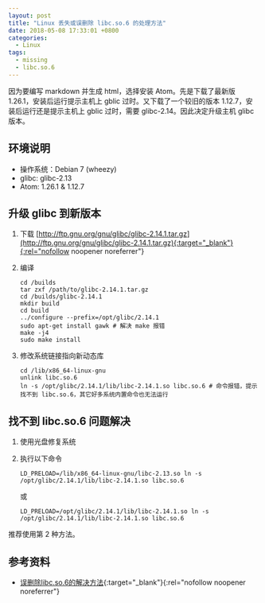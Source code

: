 ```yaml
---
layout: post
title: "Linux 丢失或误删除 libc.so.6 的处理方法"
date: 2018-05-08 17:33:01 +0800
categories:
  - Linux
tags:
  - missing
  - libc.so.6
---
```


因为要编写 markdown 并生成 html，选择安装 Atom。先是下载了最新版 1.26.1，安装后运行提示主机上 gblic 过时。又下载了一个较旧的版本 1.12.7，安装后运行还是提示主机上 gblic 过时，需要 glibc-2.14。因此决定升级主机 glibc 版本。

<!-- more -->

## 环境说明

* 操作系统：Debian 7 (wheezy)
* glibc: glibc-2.13
* Atom: 1.26.1 & 1.12.7

## 升级 glibc 到新版本

1. 下载 [http://ftp.gnu.org/gnu/glibc/glibc-2.14.1.tar.gz](http://ftp.gnu.org/gnu/glibc/glibc-2.14.1.tar.gz){:target="_blank"}{:rel="nofollow noopener noreferrer"}
2. 编译

    ```shell
    cd /builds
    tar zxf /path/to/glibc-2.14.1.tar.gz
    cd /builds/glibc-2.14.1
    mkdir build
    cd build
    ../configure --prefix=/opt/glibc/2.14.1
    sudo apt-get install gawk # 解决 make 报错
    make -j4
    sudo make install
    ```

3. 修改系统链接指向新动态库

    ```shell
    cd /lib/x86_64-linux-gnu
    unlink libc.so.6
    ln -s /opt/glibc/2.14.1/lib/libc-2.14.1.so libc.so.6 # 命令报错，提示找不到 libc.so.6，其它好多系统内置命令也无法运行
    ```

## 找不到 libc.so.6 问题解决

1. 使用光盘修复系统
2. 执行以下命令

    ```
    LD_PRELOAD=/lib/x86_64-linux-gnu/libc-2.13.so ln -s /opt/glibc/2.14.1/lib/libc-2.14.1.so libc.so.6
    ```

    或

    ```
    LD_PRELOAD=/opt/glibc/2.14.1/lib/libc-2.14.1.so ln -s /opt/glibc/2.14.1/lib/libc-2.14.1.so libc.so.6
    ```

推荐使用第 2 种方法。

## 参考资料

- [误删除libc.so.6的解决方法](http://www.cnblogs.com/qingchen1984/p/5731419.html){:target="_blank"}{:rel="nofollow noopener noreferrer"}

